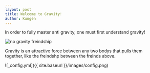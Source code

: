 ```yaml
---
layout: post
title: Welcome to Gravity!
author: Kungen
---
```


In order to fully master anti gravity, one must first understand gravity!

![no gravity freindship](https://encrypted-tbn0.gstatic.com/images?q=tbn:ANd9GcSRSm8HDBaLgBsjZHEy_VgEvndAa-EqgtqsrBoLgUBfvBCT0N9lww)

Gravity is an attractive force between any two bodys that pulls them together, like the freindshp between the freinds above.

![_config.yml]({{ site.baseurl }}/images/config.png)

